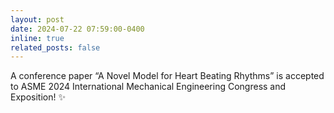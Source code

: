 ```yaml
---
layout: post
date: 2024-07-22 07:59:00-0400
inline: true
related_posts: false
---
```


<!-- A simple inline announcement with Markdown emoji! :sparkles: :smile: -->

 A conference paper “A Novel Model for Heart Beating Rhythms” is accepted to ASME 2024 International Mechanical Engineering Congress and Exposition! :sparkles:
